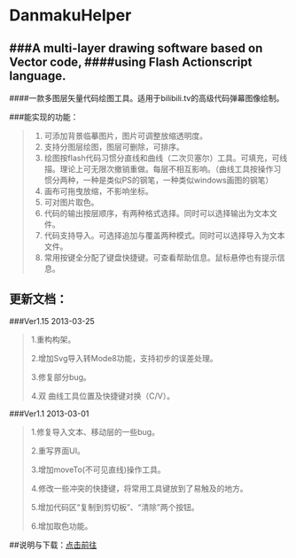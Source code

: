 DanmakuHelper
=============  

###A multi-layer drawing software based on Vector code, 
####using Flash Actionscript language.
----

####一款多图层矢量代码绘图工具。适用于bilibili.tv的高级代码弹幕图像绘制。


###能实现的功能：

> 1.  可添加背景临摹图片，图片可调整放缩透明度。   
> 1.  支持分图层绘图，图层可删除，可排序。
> 1.  绘图按flash代码习惯分直线和曲线（二次贝塞尔）工具。可填充，可线描。理论上可无限次撤销重做。每层不相互影响。（曲线工具按操作习惯分两种，一种是类似PS的钢笔，一种类似windows画图的钢笔）
> 1.  画布可拖曳放缩，不影响坐标。
> 1.  可对图片取色。
> 1.  代码的输出按层顺序，有两种格式选择。同时可以选择输出为文本文件。
> 1.  代码支持导入。可选择追加与覆盖两种模式。同时可以选择导入为文本文件。
> 1.  常用按键全分配了键盘快捷键。可查看帮助信息。鼠标悬停也有提示信息。

更新文档：
---
###Ver1.15 2013-03-25

> 1.重构构架。
> 
> 2.增加Svg导入转Mode8功能，支持初步的误差处理。
> 
> 3.修复部分bug。
> 
> 4.双 曲线工具位置及快捷键对换（C/V）。

###Ver1.1 2013-03-01

> 1.修复导入文本、移动层的一些bug。
> 
> 2.重写界面UI。
> 
> 3.增加moveTo(不可见直线)操作工具。
> 
> 4.修改一些冲突的快捷键，将常用工具键放到了易触及的地方。
> 
> 5.增加代码区“复制到剪切板”、“清除”两个按钮。
> 
> 6.增加取色功能。



##说明与下载：[点击前往](http://biliscript-syndicate.github.io/news/2013/02/23/Danmaku-Helper.html)